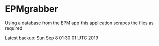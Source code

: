 # EPMgrabber
Using a database from the EPM app this application scrapes the files as required


Latest backup: Sun Sep 8 01:30:01 UTC 2019
